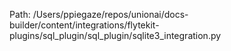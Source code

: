 Path: /Users/ppiegaze/repos/unionai/docs-builder/content/integrations/flytekit-plugins/sql_plugin/sql_plugin/sqlite3_integration.py